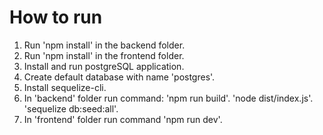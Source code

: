 # How to run

1. Run 'npm install' in the backend folder.
2. Run 'npm install' in the frontend folder.
3. Install and run postgreSQL application.
4. Create default database with name 'postgres'.
5. Install sequelize-cli.
6. In 'backend' folder run command:
   'npm run build'.
   'node dist/index.js'.
   'sequelize db:seed:all'.
7. In 'frontend' folder run command 'npm run dev'.

